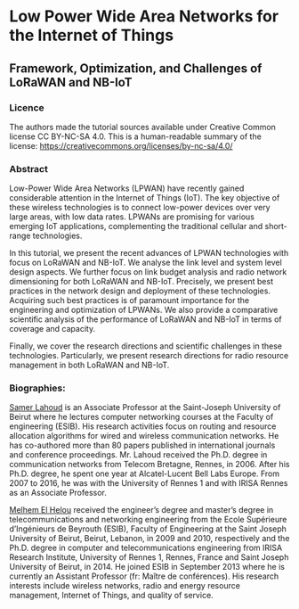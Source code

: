 # Low Power Wide Area Networks for the Internet of Things
## Framework, Optimization, and Challenges of LoRaWAN and NB-IoT

### Licence
The authors made the tutorial sources available under Creative Common license CC BY-NC-SA 4.0. This is a human-readable summary of the license: https://creativecommons.org/licenses/by-nc-sa/4.0/

### Abstract
Low-Power Wide Area Networks (LPWAN) have recently gained considerable attention in the Internet of Things (IoT). The key objective of these wireless technologies is to connect low-power devices over very large areas, with low data rates. LPWANs are promising for various emerging IoT applications, complementing the traditional cellular and short-range technologies.

In this tutorial, we present the recent advances of LPWAN technologies with focus on LoRaWAN and NB-IoT. We analyse the link level and system level design aspects. We further focus on link budget analysis and radio network dimensioning for both LoRaWAN and NB-IoT. Precisely, we present best practices in the network design and deployment of these technologies. Acquiring such best practices is of paramount importance for the engineering and optimization of LPWANs. We also provide a comparative scientific analysis of the performance of LoRaWAN and NB-IoT in terms of coverage and capacity.

Finally, we cover the research directions and scientific challenges in these technologies. Particularly, we present research directions for radio resource management in both LoRaWAN and NB-IoT.

### Biographies: 
[Samer Lahoud](http://samer.lahoud.fr) is an Associate Professor at the Saint-Joseph University of Beirut where he lectures computer networking courses at the Faculty of engineering (ESIB). His research activities focus on routing and resource allocation algorithms for wired and wireless communication networks. He has co-authored more than 80 papers published in international journals and conference proceedings. Mr. Lahoud received the Ph.D. degree in communication networks from Telecom Bretagne, Rennes, in 2006. After his Ph.D. degree, he spent one year at Alcatel-Lucent Bell Labs Europe. From 2007 to 2016, he was with the University of Rennes 1 and with IRISA Rennes as an Associate Professor.

[Melhem El Helou](https://cimti.usj.edu.lb/doku.php?id=members:melhem_el_helou) received the engineer’s degree and master’s degree in telecommunications and networking engineering from the Ecole Supérieure d’Ingénieurs de Beyrouth (ESIB), Faculty of Engineering at the Saint Joseph University of Beirut, Beirut, Lebanon, in 2009 and 2010, respectively and the Ph.D. degree in computer and telecommunications engineering from IRISA Research Institute, University of Rennes 1, Rennes, France and Saint Joseph University of Beirut, in 2014. He joined ESIB in September 2013 where he is currently an Assistant Professor (fr: Maître de conférences). His research interests include wireless networks, radio and energy resource management, Internet of Things, and quality of service.
